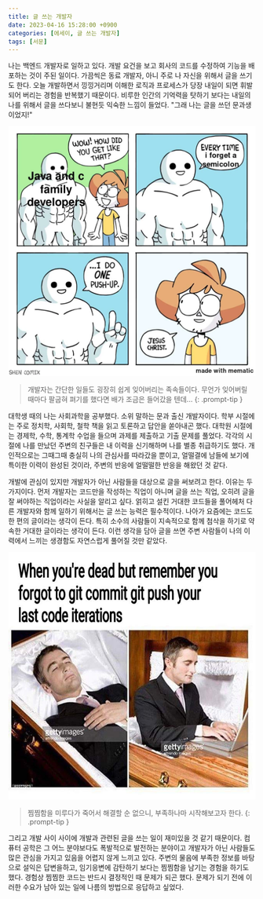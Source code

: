 ```yaml
---
title: 글 쓰는 개발자 
date: 2023-04-16 15:28:00 +0900
categories: [에세이, 글 쓰는 개발자]
tags: [서문]
---
```


나는 백엔드 개발자로 일하고 있다. 개발 요건을 보고 회사의 코드를 수정하여 기능을 배포하는 것이 주된 일이다. 가끔씩은 동료 개발자, 아니 주로 나 자신을 위해서 글을 쓰기도 한다. 오늘 개발하면서 낑낑거리며 이해한 로직과 프로세스가 당장 내일이 되면 휘발되어 버리는 경험을 반복했기 때문이다. 비루한 인간의 기억력을 탓하기 보다는 내일의 나를 위해서 글을 쓰다보니 불현듯 익숙한 느낌이 들었다. "그래 나는 글을 쓰던 문과생이었지!"

![](/assets/img/forget-and-push-up.webp)

> 개발자는 간단한 일들도 굉장히 쉽게 잊어버리는 족속들이다. 무언가 잊어버릴 때마다 팔굽혀 펴기를 했다면 배가 조금은 들어갔을 텐데...
{: .prompt-tip }

대학생 때의 나는 사회과학을 공부했다. 소위 말하는 문과 출신 개발자이다. 학부 시절에는 주로 정치학, 사회학, 철학 책을 읽고 토론하고 답안을 쏟아내곤 했다. 대학원 시절에는 경제학, 수학, 통계학 수업을 들으며 과제를 제출하고 기출 문제를 풀었다. 각각의 시절에 나를 만났던 주변의 친구들은 내 이력을 신기해하며 나를 별종 취급하기도 했다. 개인적으로는 그때그때 충실히 나의 관심사를 따라갔을 뿐이고, 얼떨결에 남들에 보기에 특이한 이력이 완성된 것이라, 주변의 반응에 얼떨떨한 반응을 해왔던 것 같다.

개발에 관심이 있지만 개발자가 아닌 사람들을 대상으로 글을 써보려고 한다. 이유는 두 가지이다. 먼저 개발자는 코드만을 작성하는 직업이 아니며 글을 쓰는 직업, 오히려 글을 잘 써야하는 직업이라는 사실을 알리고 싶다. 얽히고 설킨 거대한 코드들을 풀어헤처 다른 개발자와 함께 일하기 위해서는 글 쓰는 능력은 필수적이다. 나아가 요즘에는 코드도 한 편의 글이라는 생각이 든다. 특히 소수의 사람들이 지속적으로 함께 첨삭을 하기로 약속한 거대한 글이라는 생각이 든다. 이런 생각을 담아 글을 쓰면 주변 사람들이 나의 이력에서 느끼는 생경함도 자연스럽게 풀어질 것만 같았다.

![](/assets/img/forgot.jpg)

> 찜찜함을 미루다가 죽어서 해결할 순 없으니, 부족하나마 시작해보고자 한다.
{: .prompt-tip }

그리고 개발 사이 사이에 개발과 관련된 글을 쓰는 일이 재미있을 것 같기 때문이다. 컴퓨터 공학은 그 어느 분야보다도 폭발적으로 발전하는 분야이고 개발자가 아닌 사람들도 많은 관심을 가지고 있음을 어렵지 않게 느끼고 있다. 주변의 물음에 부족한 정보를 바탕으로 설익은 답변을하고, 임기응변에 감탄하기 보다는 찜찜함을 남기는 경험을 하기도 했다. 경험상 찜찜한 코드는 반드시 결정적인 때 문제가 되곤 했다. 문제가 되기 전에 이러한 수요가 남아 있는 일에 나름의 방법으로 응답하고 싶었다. 